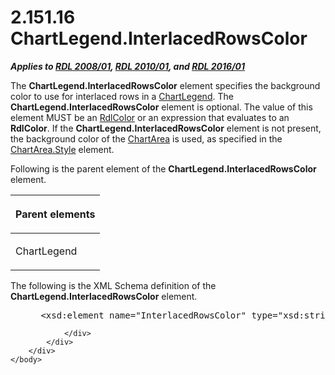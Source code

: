 <html dir="LTR" xmlns:mshelp="http://msdn.microsoft.com/mshelp" xmlns:ddue="http://ddue.schemas.microsoft.com/authoring/2003/5" xmlns:xlink="http://www.w3.org/1999/xlink" xmlns:tool="http://www.microsoft.com/tooltip">
    <head>
        <meta http-equiv="Content-Type" content="text/html; CHARSET=utf-8"></meta>
        <meta name="save" content="history"></meta>
        <title>2.151.16 ChartLegend.InterlacedRowsColor</title>
        <xml>
            <mshelp:toctitle title="2.151.16 ChartLegend.InterlacedRowsColor"></mshelp:toctitle>
            <mshelp:rltitle title="[MS-RDL]: ChartLegend.InterlacedRowsColor"></mshelp:rltitle>
            <mshelp:keyword index="A" term="5a071e79-ced3-4c25-a46b-5991669cafcb"></mshelp:keyword>
            <mshelp:attr name="DCSext.ContentType" value="open specification"></mshelp:attr>
            <mshelp:attr name="AssetID" value="5a071e79-ced3-4c25-a46b-5991669cafcb"></mshelp:attr>
            <mshelp:attr name="TopicType" value="kbRef"></mshelp:attr>
            <mshelp:attr name="DCSext.Title" value="[MS-RDL]: ChartLegend.InterlacedRowsColor" />
        </xml>
    </head>
    <body>
        <div id="header">
            <h1 class="heading">2.151.16 ChartLegend.InterlacedRowsColor</h1>
        </div>
        <div id="mainSection">
            <div id="mainBody">
                <div id="allHistory" class="saveHistory"></div>
                <div id="sectionSection0" class="section" name="collapseableSection">
                    

<p><b><i>Applies to </i></b><a href="1e855f94-4617-47e4-b89e-0856c6cb420f.md"><b><i>RDL 2008/01</i></b></a><b><i>,
</i></b><a href="3428e690-a348-4ec7-8a6a-8efb42d2cdee.md"><b><i>RDL 2010/01</i></b></a><b><i>,
and </i></b><a href="52ce3983-2bfc-4e72-9359-42aaf5fe4509.md"><b><i>RDL 2016/01</i></b></a></p>

<p>The <b>ChartLegend.InterlacedRowsColor</b> element specifies
the background color to use for interlaced rows in a <a href="68a0757c-8f1a-42b9-9473-ccedd40029fb.md">ChartLegend</a>. The <b>ChartLegend.InterlacedRowsColor</b>
element is optional. The value of this element MUST be an <a href="b302c6a5-6023-42b1-95ed-bafcdc4b5714.md">RdlColor</a> or an expression
that evaluates to an <b>RdlColor</b>. If the <b>ChartLegend.InterlacedRowsColor</b>
element is not present, the background color of the <a href="74e08a7c-5405-4ea4-b903-a79ef4d215f7.md">ChartArea</a> is used, as
specified in the <a href="be4b77e9-4513-4051-ad30-097bc54f1e31.md">ChartArea.Style</a>
element.</p>

<p>Following is the parent element of the <b>ChartLegend.InterlacedRowsColor</b>
element.</p>

<table>
 <thead>
  <tr>
   <th>
   <p>Parent elements</p>
   </th>
  </tr>
 </thead>
 <tr>
  <td>
  <p>ChartLegend</p>
  </td>
 </tr>
</table>

<p>The following is the XML Schema definition of the <b>ChartLegend.InterlacedRowsColor</b>
element.</p>

<dl>
<dd>
<div><pre> &lt;xsd:element name=&quot;InterlacedRowsColor&quot; type=&quot;xsd:string&quot; minOccurs=&quot;0&quot; /&gt;
</pre></div>
</dd></dl>


                </div>
            </div>
        </div>
    </body>
</html>